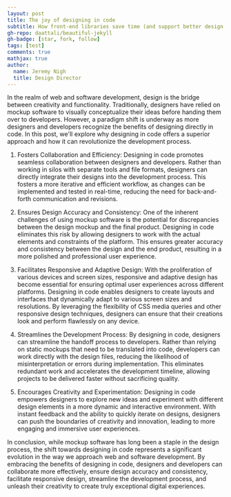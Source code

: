 ```yaml
---
layout: post
title: The joy of designing in code
subtitle: How front-end libraries save time (and support better design thinking when mocking up sites)
gh-repo: daattali/beautiful-jekyll
gh-badge: [star, fork, follow]
tags: [test]
comments: true
mathjax: true
author:
  name: Jeremy Nigh
  title: Design Director
---
```

In the realm of web and software development, design is the bridge between creativity and functionality. Traditionally, designers have relied on mockup software to visually conceptualize their ideas before handing them over to developers. However, a paradigm shift is underway as more designers and developers recognize the benefits of designing directly in code. In this post, we'll explore why designing in code offers a superior approach and how it can revolutionize the development process.

1. Fosters Collaboration and Efficiency:
    Designing in code promotes seamless collaboration between designers and developers. Rather than working in silos with separate tools and file formats, designers can directly integrate their designs into the development process. This fosters a more iterative and efficient workflow, as changes can be implemented and tested in real-time, reducing the need for back-and-forth communication and revisions.

2. Ensures Design Accuracy and Consistency:
    One of the inherent challenges of using mockup software is the potential for discrepancies between the design mockup and the final product. Designing in code eliminates this risk by allowing designers to work with the actual elements and constraints of the platform. This ensures greater accuracy and consistency between the design and the end product, resulting in a more polished and professional user experience.

3. Facilitates Responsive and Adaptive Design:
    With the proliferation of various devices and screen sizes, responsive and adaptive design has become essential for ensuring optimal user experiences across different platforms. Designing in code enables designers to create layouts and interfaces that dynamically adapt to various screen sizes and resolutions. By leveraging the flexibility of CSS media queries and other responsive design techniques, designers can ensure that their creations look and perform flawlessly on any device.

4. Streamlines the Development Process:
    By designing in code, designers can streamline the handoff process to developers. Rather than relying on static mockups that need to be translated into code, developers can work directly with the design files, reducing the likelihood of misinterpretation or errors during implementation. This eliminates redundant work and accelerates the development timeline, allowing projects to be delivered faster without sacrificing quality.

5. Encourages Creativity and Experimentation:
    Designing in code empowers designers to explore new ideas and experiment with different design elements in a more dynamic and interactive environment. With instant feedback and the ability to quickly iterate on designs, designers can push the boundaries of creativity and innovation, leading to more engaging and immersive user experiences.

In conclusion, while mockup software has long been a staple in the design process, the shift towards designing in code represents a significant evolution in the way we approach web and software development. By embracing the benefits of designing in code, designers and developers can collaborate more effectively, ensure design accuracy and consistency, facilitate responsive design, streamline the development process, and unleash their creativity to create truly exceptional digital experiences.
